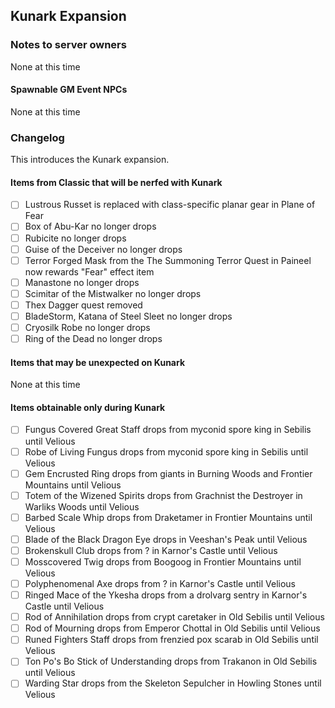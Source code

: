 ## Kunark Expansion

### Notes to server owners
None at this time
#### Spawnable GM Event NPCs
None at this time


### Changelog
This introduces the Kunark expansion.
#### Items from Classic that will be nerfed with Kunark
* [ ] Lustrous Russet is replaced with class-specific planar gear in Plane of Fear
* [ ] Box of Abu-Kar no longer drops
* [ ] Rubicite no longer drops
* [ ]  Guise of the Deceiver no longer drops
* [ ] Terror Forged Mask from the The Summoning Terror Quest in Paineel now rewards "Fear" effect item
* [ ] Manastone no longer drops
* [ ] Scimitar of the Mistwalker no longer drops
* [ ] Thex Dagger quest removed
* [ ] BladeStorm, Katana of Steel Sleet no longer drops
* [ ] Cryosilk Robe no longer drops
* [ ] Ring of the Dead no longer drops
#### Items that may be unexpected on Kunark
None at this time
#### Items obtainable only during Kunark
* [ ] Fungus Covered Great Staff drops from myconid spore king in Sebilis until Velious
* [ ] Robe of Living Fungus drops from myconid spore king in Sebilis until Velious
* [ ] Gem Encrusted Ring drops from giants in Burning Woods and Frontier Mountains until Velious
* [ ] Totem of the Wizened Spirits drops from Grachnist the Destroyer in Warliks Woods until Velious
* [ ] Barbed Scale Whip drops from Draketamer in Frontier Mountains until Velious
* [ ] Blade of the Black Dragon Eye drops in Veeshan's Peak until Velious
* [ ] Brokenskull Club drops from ? in Karnor's Castle until Velious
* [ ] Mosscovered Twig drops from Boogoog in Frontier Mountains until Velious
* [ ] Polyphenomenal Axe drops from ? in Karnor's Castle until Velious
* [ ] Ringed Mace of the Ykesha drops from a drolvarg sentry in Karnor's Castle until Velious
* [ ] Rod of Annihilation drops from crypt caretaker in Old Sebilis until Velious
* [ ] Rod of Mourning drops from Emperor Chottal in Old Sebilis until Velious
* [ ] Runed Fighters Staff drops from frenzied pox scarab in Old Sebilis until Velious
* [ ] Ton Po's Bo Stick of Understanding drops from Trakanon in Old Sebilis until Velious
* [ ] Warding Star drops from the Skeleton Sepulcher in Howling Stones until Velious
